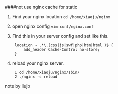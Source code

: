 ####not use nginx cache for static 

1. Find your nginx location `cd /home/xiaoju/nginx`
2. open nginx config `vim conf/nginx.conf`
3. Find this in your server config and set like this.
		
		location ~ .*\.(css|js|swf|php|htm|html )$ {
		    add_header Cache-Control no-store;
		}
4. reload your nginx server.
 
		1 cd /home/xiaoju/nginx/sbin/
		2 ./nginx -s reload
		
note by liujb